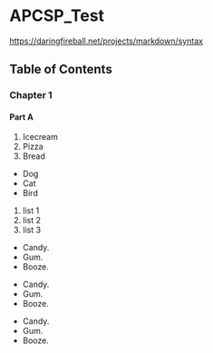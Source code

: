 # APCSP_Test

https://daringfireball.net/projects/markdown/syntax

## Table of Contents
### Chapter 1
#### Part A
<ol>
  <li>Icecream</li>
  <li>Pizza</li>
  <li>Bread</li>
</ol>
<ul>
  <li>Dog</li>
  <li>Cat</li>
  <li>Bird</li>
</ul>

 1. list 1
 2. list 2
 3. list 3

*   Candy.
*   Gum.
*   Booze.

+   Candy.
+   Gum.
+   Booze.

-   Candy.
-   Gum.
-   Booze.
